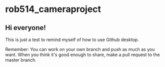 # rob514_cameraproject

## Hi everyone!

This is just a test to remind myself of how to use Github desktop.

Remember: You can work on your own branch and push as much as you want. When you
think it's good enough to share, make a pull request to the master branch. 
